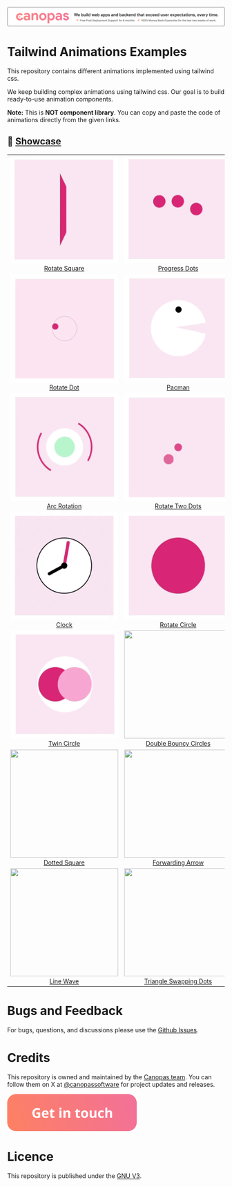 <p align="center"><a href="https://canopas.com/contact"><img src="./assets/banner.png"></a></p>

# Tailwind Animations Examples

This repository contains different animations implemented using tailwind css.

We keep building complex animations using tailwind css. Our goal is to build ready-to-use animation components.

**Note:** This is **NOT component library**. You can copy and paste the code of animations directly from the given links.

## 🚀 [Showcase](https://play.tailwindcss.com/6MLUVcHDy0)

<table>
  <tr>
    <td align="center">
      <img src="https://github.com/canopas/tailwind-animations/blob/main/src/assets/images/rotate-square.gif" width="250px" height="250px">
      <br />
      <a href="https://github.com/canopas/tailwind-animations-examples/blob/main/src/components/RotateSquare.vue">
      Rotate Square</a>
    </td>
    <td align="center">
      <img src="https://github.com/canopas/tailwind-animations/blob/main/src/assets/images/progress-dot.gif" width="250px" height="250px">
      <br />
      <a href="https://github.com/canopas/tailwind-animations-examples/blob/main/src/components/ProgressDots.vue">
      Progress Dots</a>
    </td>
    <td align="center">
      <img src="https://github.com/canopas/tailwind-animations/blob/main/src/assets/images/heart.gif" width="250px" height="250px">
      <br />
      <a href="https://github.com/canopas/tailwind-animations-examples/blob/main/src/components/JumpingHeart.vue">
      Jumping Heart</a>
    </td>
  </tr>
  <tr>
    <td align="center">
      <img src="https://github.com/canopas/tailwind-animations/blob/main/src/assets/images/rotate-dot.gif" width="250px" height="250px">
      <br />
      <a href="https://github.com/canopas/tailwind-animations-examples/blob/main/src/components/RotateDot.vue">
      Rotate Dot</a>
    </td>
    <td align="center">
      <img src="https://github.com/canopas/tailwind-animations/blob/main/src/assets/images/pacman.gif" width="250px" height="250px">
      <br />
      <a href="https://github.com/canopas/tailwind-animations-examples/blob/main/src/components/Pacman.vue">
      Pacman</a>
    </td>
    <td align="center">
      <img src="https://github.com/canopas/tailwind-animations/blob/main/src/assets/images/three-bounce.gif" width="250px" height="250px">
      <br />
      <a href="https://github.com/canopas/tailwind-animations-examples/blob/main/src/components/ThreeBounce.vue">
      Three Bounce</a>
    </td>
  </tr>
  <tr>
    <td align="center">
      <img src="https://github.com/canopas/tailwind-animations/blob/main/src/assets/images/arc-rotation.gif" width="250px" height="250px">
      <br />
      <a href="https://github.com/canopas/tailwind-animations-examples/blob/main/src/components/ArcRotation.vue">
      Arc Rotation</a>
    </td>
    <td align="center">
      <img src="https://github.com/canopas/tailwind-animations/blob/main/src/assets/images/rotate-two-dots.gif" width="250px" height="250px">
      <br />
      <a href="https://github.com/canopas/tailwind-animations-examples/blob/main/src/components/RotateTwoDots.vue">
      Rotate Two Dots</a>
    </td>
    <td align="center">
      <img src="https://github.com/canopas/tailwind-animations/blob/main/src/assets/images/square-fill.gif" width="250px" height="250px">
      <br />
      <a href="https://github.com/canopas/tailwind-animations-examples/blob/main/src/components/SquareFill.vue">
      Square Fill</a>
    </td>
  </tr>
  <tr>
    <td align="center">
      <img src="https://github.com/canopas/tailwind-animations/blob/main/src/assets/images/clock.gif" width="250px" height="250px">
      <br />
      <a href="https://github.com/canopas/tailwind-animations-examples/blob/main/src/components/Clock.vue">
      Clock</a>
    </td>
    <td align="center">
      <img src="https://github.com/canopas/tailwind-animations/blob/main/src/assets/images/rotate-circle.gif" width="250px" height="250px">
      <br />
      <a href="https://github.com/canopas/tailwind-animations-examples/blob/main/src/components/RotateCircle.vue">
      Rotate Circle</a>
    </td>
    <td align="center">
      <img src="https://github.com/canopas/tailwind-animations/blob/main/src/assets/images/wave.gif" width="250px" height="250px">
      <br />
      <a href="https://github.com/canopas/tailwind-animations-examples/blob/main/src/components/Wave.vue">
      Wave</a>
    </td>
  </tr>
  <tr>
    <td align="center">
      <img src="https://github.com/canopas/tailwind-animations/blob/main/src/assets/images/twin-circle.gif" width="250px" height="250px">
      <br />
      <a href="https://github.com/canopas/tailwind-animations-examples/blob/main/src/components/TwinCircle.vue">
      Twin Circle</a>
    </td>
    <td align="center">
      <img src="https://github.com/canopas/tailwind-animations/blob/main/src/assets/images/double-bouncy-circles.gif" width="250px" height="250px">
      <br />
      <a href="https://github.com/canopas/tailwind-animations-examples/blob/main/src/components/DoubleBouncyCircles.vue">
      Double Bouncy Circles</a>
    </td>
    <td align="center">
      <img src="https://github.com/canopas/tailwind-animations/blob/main/src/assets/images/bouncy-circles.gif" width="250px" height="250px">
      <br />
      <a href="https://github.com/canopas/tailwind-animations-examples/blob/main/src/components/BouncyCircles.vue">
      Bouncy Circles</a>
    </td>
  </tr>
  <tr>
    <td align="center">
      <img src="https://github.com/canopas/tailwind-animations/blob/main/src/assets/images/dotted-square.gif" width="250px" height="250px">
      <br />
      <a href="https://github.com/canopas/tailwind-animations-examples/blob/main/src/components/DottedSquare.vue">
      Dotted Square</a>
    </td>
    <td align="center">
      <img src="https://github.com/canopas/tailwind-animations/blob/main/src/assets/images/arrow-forward.gif" width="250px" height="250px">
      <br />
      <a href="https://github.com/canopas/tailwind-animations-examples/blob/main/src/components/ForwardingArrow.vue">
      Forwarding Arrow</a>
    </td>
    <td align="center">
      <img src="https://github.com/canopas/tailwind-animations/blob/main/src/assets/images/rotating-squares.gif" width="250px" height="250px">
      <br />
      <a href="https://github.com/canopas/tailwind-animations-examples/blob/main/src/components/RotatingSquares.vue">
      Rotating Two Squares</a>
    </td>
  </tr>
  <tr>
    <td align="center">
      <img src="https://github.com/canopas/tailwind-animations/blob/main/src/assets/images/line-wave.gif" width="250px" height="250px">
      <br />
      <a href="https://github.com/canopas/tailwind-animations-examples/blob/main/src/components/LineWave.vue">
      Line Wave</a>
    </td>
    <td align="center">
      <img src="https://github.com/canopas/tailwind-animations/blob/main/src/assets/images/triangle-swapping-dots.gif" width="250px" height="250px">
      <br />
      <a href="https://github.com/canopas/tailwind-animations-examples/blob/main/src/components/TriangleSwappingDots.vue">
      Triangle Swapping Dots</a>
    </td>
  </tr>
</table>

# Bugs and Feedback

For bugs, questions, and discussions please use the [Github Issues](https://github.com/canopas/tailwind-animations/issues).

# Credits

This repository is owned and maintained by the [Canopas team](https://canopas.com/). You can follow them on X at [@canopassoftware](https://x.com/canopassoftware) for project updates and releases.

<a href="https://canopas.com/contact"><img src="./assets/cta.png" width=300></a>

# Licence

This repository is published under the [GNU V3](https://github.com/canopas/tailwind-animations/blob/master/LICENSE.md).
